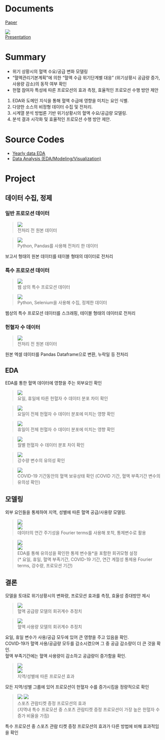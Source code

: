 # Documents

[Paper](<How is Korea’s Blood Supply Maintained.pdf>)  

![](<images/ppt_thumbnail.png>)  
[Presentation](<Presentation.pdf>)

# Summary

- 위기 상황시의 혈액 수요/공급 변화 모델링
- “혈액관리기본계획”에 의한 “혈액 수급 위기단계별 대응” (위기상황시 공급량 증가, 사용량 감소)의 동작 여부 확인
- 헌혈 참여자 특성에 따른 프로모션의 효과 측정, 효율적인 프로모션 수행 방안 제안

1. EDA와 도메인 지식을 통해 혈액 수급에 영향을 미치는 요인 식별.  
2. 다양한 소스의 비정형 데이터 수집 및 전처리.  
3. 시계열 분석 방법론 기반 위기상황시의 혈액 수요/공급량 모델링.  
4. 분석 결과 시각화 및 효율적인 프로모션 수행 방안 제안. 

# Source Codes
- [Yearly data EDA](analysis_main.ipynb)
- [Data Analysis (EDA/Modeling/Visualization)](analysis_main.ipynb)
# Project

## 데이터 수집, 정제

### 일반 프로모션 데이터

> ![](<images/Pasted image 20250401223136.png>)  
> 전처리 전 원본 데이터

> ![](<images/Pasted image 20250401223201.png>)  
> Python, Pandas를 사용해 전처리 한 데이터

보고서 형태의 원본 데이터를 테이블 형태의 데이터로 전처리

### 특수 프로모션 데이터

> ![](<images/Pasted image 20250401223307.png>)  
> 웹 상의 특수 프로모션 데이터

> ![](<images/Pasted image 20250401223333.png>)  
> Python, Selenium을 사용해 수집, 정제한 데이터

웹상의 특수 프로모션 데이터를 스크래핑, 테이블 형태의 데이터로 전처리

### 헌혈자 수 데이터

> ![](<images/Pasted image 20250401231516.png>)  
> 전처리 전 원본 데이터

원본 엑셀 데이터를 Pandas Dataframe으로 변환, 누락일 등 전처리

## EDA

EDA를 통한 혈액 데이터에 영향을 주는 외부요인 확인

> ![](<images/Pasted image 20250401223452.png>)  
> 요일, 휴일에 따른 헌혈자 수 데이터 분포 차이 확인

> ![](<images/Pasted image 20250401223837.png>)  
> 요일이 전체 헌혈자 수 데이터 분포에 미치는 영향 확인

> ![](<images/Pasted image 20250401223926.png>)  
> 휴일이 전체 헌혈자 수 데이터 분포에 미치는 영향 확인

> ![](<images/Pasted image 20250401224145.png>)  
> 월별 헌혈자 수 데이터 분포 차이 확인

> ![](<images/Pasted image 20250401224252.png>)  
> 강수량 변수의 유의성 확인

> ![](<images/Pasted image 20250401224750.png>)  
> COVID-19 기간동안의 혈액 보유상태 확인 (COVID 기간, 혈액 부족기간 변수의 유의성 확인)

## 모델링

외부 요인들을 통제하여 지역, 성별에 따른 혈액 공급/사용량 모델링.

> ![](<images/Pasted image 20250401225310.png>)  
> ![](<images/Pasted image 20250401225322.png>)  
> 데이터의 연간 주기성을 Fourier terms를 사용해 포착, 통제변수로 활용

> ![](<images/Pasted image 20250401224942.png>)  
> ![](<images/Pasted image 20250401225408.png>)  
> EDA를 통해 유의성을 확인한 통제 변수들\*을 포함한 회귀모형 설정  
> (\* 요일, 휴일, 혈액 부족기간, COVID-19 기간, 연간 계절성 통제용 Fourier terms, 강수량, 프로모션 기간)

## 결론

모델을 토대로 위기상황시의 변화량, 프로모션 효과를 측정, 효율성 증대방안 제시

> ![](<images/Pasted image 20250401221914.png>)  
> 혈액 공급량 모델의 회귀계수 추정치

> ![](<images/Pasted image 20250401225739.png>)  
> 혈액 사용량 모델의 회귀계수 추정치

요일, 휴일 변수가 사용/공급 모두에 있어 큰 영향을 주고 있음을 확인.  
COVID-19가 혈액 사용/공급량 모두를 감소시켰으며 그 중 공급 감소량이 더 큰 것을 확인.  
혈액 부족기간에는 혈액 사용량이 감소하고 공급량이 증가함을 확인.

> ![](<images/Pasted image 20250401221531.png>)  
> ![](<images/Pasted image 20250401230429.png>)  
> 지역/성별에 따른 프로모션 효과

모든 지역/성별 그룹에 있어 프로모션이 헌혈자 수를 증가시킴을 정량적으로 확인

> ![](<images/Pasted image 20250403210100.png>) 
> ![](<images/Pasted image 20250401230528.png>)  
> 스포츠 관람티켓 증정 프로모션의 효과  
> (지역내 특수 프로모션 중 스포츠 관람티켓 증정 프로모션이 가장 높은 헌혈자 수 증가 비율을 가짐)

특수 프로모션 중 스포츠 관람 티켓 증정 프로모션의 효과가 다른 방법에 비해 효과적임을 확인
